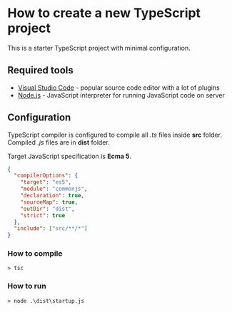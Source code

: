 # How to create a new TypeScript project

This is a starter TypeScript project with minimal configuration.

## Required tools

- [Visual Studio Code](https://code.visualstudio.com) - popular source code editor with a lot of plugins
- [Node.js](https://nodejs.org) - JavaScript interpreter for running JavaScript code on server

## Configuration

TypeScript compiler is configured to compile all *.ts* files inside **src** folder. Compiled *.js* files are in **dist** folder.

Target JavaScript specification is **Ecma 5**.

```json
{
  "compilerOptions": {
    "target": "es5",
    "module": "commonjs",
    "declaration": true,
    "sourceMap": true,
    "outDir": "dist",
    "strict": true
  },
  "include": ["src/**/*"]
}
```

### How to compile

```shell
> tsc
```

### How to run

```shell
> node .\dist\startup.js
```
